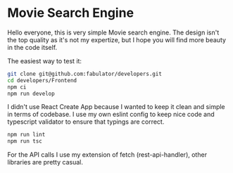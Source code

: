 # Movie Search Engine

Hello everyone, this is very simple Movie search engine. The design isn't the top quality as it's not my expertize, but I hope you will find more beauty in the code itself.

The easiest way to test it:
```bash
git clone git@github.com:fabulator/developers.git
cd developers/Frontend
npm ci
npm run develop
```

I didn't use React Create App because I wanted to keep it clean and simple in terms of codebase. I use my own eslint config to keep nice code and typescript validator to ensure that typings are correct.

```bash
npm run lint
npm run tsc
```

For the API calls I use my extension of fetch (rest-api-handler), other libraries are pretty casual. 
